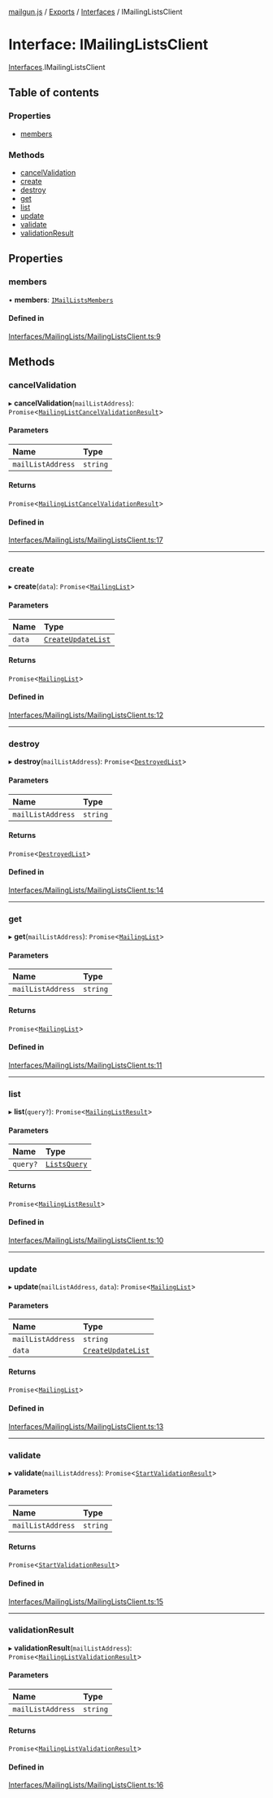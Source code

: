 [mailgun.js](../README.md) / [Exports](../modules.md) / [Interfaces](../modules/Interfaces.md) / IMailingListsClient

# Interface: IMailingListsClient

[Interfaces](../modules/Interfaces.md).IMailingListsClient

## Table of contents

### Properties

- [members](Interfaces.IMailingListsClient.md#members)

### Methods

- [cancelValidation](Interfaces.IMailingListsClient.md#cancelvalidation)
- [create](Interfaces.IMailingListsClient.md#create)
- [destroy](Interfaces.IMailingListsClient.md#destroy)
- [get](Interfaces.IMailingListsClient.md#get)
- [list](Interfaces.IMailingListsClient.md#list)
- [update](Interfaces.IMailingListsClient.md#update)
- [validate](Interfaces.IMailingListsClient.md#validate)
- [validationResult](Interfaces.IMailingListsClient.md#validationresult)

## Properties

### members

• **members**: [`IMailListsMembers`](Interfaces.IMailListsMembers.md)

#### Defined in

[Interfaces/MailingLists/MailingListsClient.ts:9](https://github.com/mailgun/mailgun.js/blob/999bc13/lib/Interfaces/MailingLists/MailingListsClient.ts#L9)

## Methods

### cancelValidation

▸ **cancelValidation**(`mailListAddress`): `Promise`<[`MailingListCancelValidationResult`](../modules.md#mailinglistcancelvalidationresult)\>

#### Parameters

| Name | Type |
| :------ | :------ |
| `mailListAddress` | `string` |

#### Returns

`Promise`<[`MailingListCancelValidationResult`](../modules.md#mailinglistcancelvalidationresult)\>

#### Defined in

[Interfaces/MailingLists/MailingListsClient.ts:17](https://github.com/mailgun/mailgun.js/blob/999bc13/lib/Interfaces/MailingLists/MailingListsClient.ts#L17)

___

### create

▸ **create**(`data`): `Promise`<[`MailingList`](../modules.md#mailinglist)\>

#### Parameters

| Name | Type |
| :------ | :------ |
| `data` | [`CreateUpdateList`](../modules.md#createupdatelist) |

#### Returns

`Promise`<[`MailingList`](../modules.md#mailinglist)\>

#### Defined in

[Interfaces/MailingLists/MailingListsClient.ts:12](https://github.com/mailgun/mailgun.js/blob/999bc13/lib/Interfaces/MailingLists/MailingListsClient.ts#L12)

___

### destroy

▸ **destroy**(`mailListAddress`): `Promise`<[`DestroyedList`](../modules.md#destroyedlist)\>

#### Parameters

| Name | Type |
| :------ | :------ |
| `mailListAddress` | `string` |

#### Returns

`Promise`<[`DestroyedList`](../modules.md#destroyedlist)\>

#### Defined in

[Interfaces/MailingLists/MailingListsClient.ts:14](https://github.com/mailgun/mailgun.js/blob/999bc13/lib/Interfaces/MailingLists/MailingListsClient.ts#L14)

___

### get

▸ **get**(`mailListAddress`): `Promise`<[`MailingList`](../modules.md#mailinglist)\>

#### Parameters

| Name | Type |
| :------ | :------ |
| `mailListAddress` | `string` |

#### Returns

`Promise`<[`MailingList`](../modules.md#mailinglist)\>

#### Defined in

[Interfaces/MailingLists/MailingListsClient.ts:11](https://github.com/mailgun/mailgun.js/blob/999bc13/lib/Interfaces/MailingLists/MailingListsClient.ts#L11)

___

### list

▸ **list**(`query?`): `Promise`<[`MailingListResult`](../modules.md#mailinglistresult)\>

#### Parameters

| Name | Type |
| :------ | :------ |
| `query?` | [`ListsQuery`](../modules.md#listsquery) |

#### Returns

`Promise`<[`MailingListResult`](../modules.md#mailinglistresult)\>

#### Defined in

[Interfaces/MailingLists/MailingListsClient.ts:10](https://github.com/mailgun/mailgun.js/blob/999bc13/lib/Interfaces/MailingLists/MailingListsClient.ts#L10)

___

### update

▸ **update**(`mailListAddress`, `data`): `Promise`<[`MailingList`](../modules.md#mailinglist)\>

#### Parameters

| Name | Type |
| :------ | :------ |
| `mailListAddress` | `string` |
| `data` | [`CreateUpdateList`](../modules.md#createupdatelist) |

#### Returns

`Promise`<[`MailingList`](../modules.md#mailinglist)\>

#### Defined in

[Interfaces/MailingLists/MailingListsClient.ts:13](https://github.com/mailgun/mailgun.js/blob/999bc13/lib/Interfaces/MailingLists/MailingListsClient.ts#L13)

___

### validate

▸ **validate**(`mailListAddress`): `Promise`<[`StartValidationResult`](../modules.md#startvalidationresult)\>

#### Parameters

| Name | Type |
| :------ | :------ |
| `mailListAddress` | `string` |

#### Returns

`Promise`<[`StartValidationResult`](../modules.md#startvalidationresult)\>

#### Defined in

[Interfaces/MailingLists/MailingListsClient.ts:15](https://github.com/mailgun/mailgun.js/blob/999bc13/lib/Interfaces/MailingLists/MailingListsClient.ts#L15)

___

### validationResult

▸ **validationResult**(`mailListAddress`): `Promise`<[`MailingListValidationResult`](../modules.md#mailinglistvalidationresult)\>

#### Parameters

| Name | Type |
| :------ | :------ |
| `mailListAddress` | `string` |

#### Returns

`Promise`<[`MailingListValidationResult`](../modules.md#mailinglistvalidationresult)\>

#### Defined in

[Interfaces/MailingLists/MailingListsClient.ts:16](https://github.com/mailgun/mailgun.js/blob/999bc13/lib/Interfaces/MailingLists/MailingListsClient.ts#L16)
